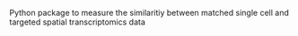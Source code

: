 Python package to measure the similaritiy between matched single cell and targeted spatial transcriptomics data

